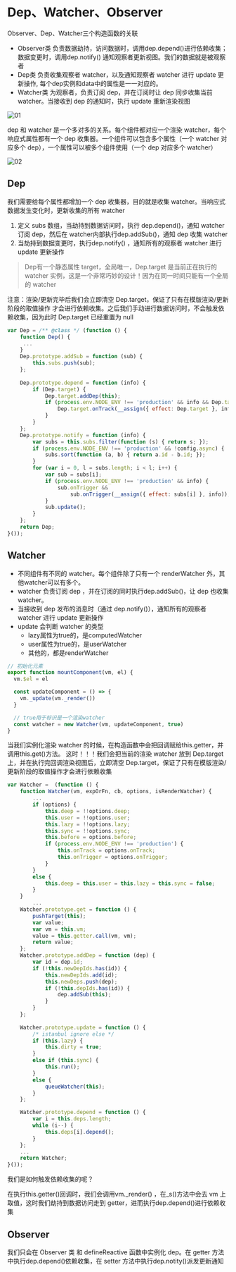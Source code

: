 # Dep、Watcher、Observer
Observer、Dep、Watcher三个构造函数的关联
* Observer类 负责数据劫持，访问数据时，调用dep.depend()进行依赖收集；数据变更时，调用dep.notify() 通知观察者更新视图。我们的数据就是被观察者
* Dep类 负责收集观察者 watcher，以及通知观察者 watcher 进行 update 更新操作, 每个dep实例和data中的属性是一一对应的。
* Watcher类 为观察者，负责订阅 dep，并在订阅时让 dep 同步收集当前 watcher。当接收到 dep 的通知时，执行 update 重新渲染视图

![01](/images/relative01.webp)

dep 和 watcher 是一个多对多的关系。每个组件都对应一个渲染 watcher，每个响应式属性都有一个 dep 收集器。一个组件可以包含多个属性（一个 watcher 对应多个 dep），一个属性可以被多个组件使用（一个 dep 对应多个 watcher）

![02](/images/relative02.webp)

## Dep
我们需要给每个属性都增加一个 dep 收集器，目的就是收集 watcher。当响应式数据发生变化时，更新收集的所有 watcher
1. 定义 subs 数组，当劫持到数据访问时，执行 dep.depend()，通知 watcher 订阅 dep，然后在 watcher内部执行dep.addSub()，通知 dep 收集 watcher
2. 当劫持到数据变更时，执行dep.notify() ，通知所有的观察者 watcher 进行 update 更新操作

> Dep有一个静态属性 target，全局唯一，Dep.target 是当前正在执行的 watcher 实例，这是一个非常巧妙的设计！因为在同一时间只能有一个全局的 watcher

注意：渲染/更新完毕后我们会立即清空 Dep.target，保证了只有在模版渲染/更新阶段的取值操作 才会进行依赖收集。之后我们手动进行数据访问时，不会触发依赖收集，因为此时 Dep.target 已经重置为 null
```js
var Dep = /** @class */ (function () {
    function Dep() {
     ...
    }
    Dep.prototype.addSub = function (sub) {
        this.subs.push(sub);
    };
   
    Dep.prototype.depend = function (info) {
        if (Dep.target) {
            Dep.target.addDep(this);
            if (process.env.NODE_ENV !== 'production' && info && Dep.target.onTrack) {
                Dep.target.onTrack(__assign({ effect: Dep.target }, info));
            }
        }
    };
    Dep.prototype.notify = function (info) {
        var subs = this.subs.filter(function (s) { return s; });
        if (process.env.NODE_ENV !== 'production' && !config.async) {
            subs.sort(function (a, b) { return a.id - b.id; });
        }
        for (var i = 0, l = subs.length; i < l; i++) {
            var sub = subs[i];
            if (process.env.NODE_ENV !== 'production' && info) {
                sub.onTrigger &&
                    sub.onTrigger(__assign({ effect: subs[i] }, info));
            }
            sub.update();
        }
    };
    return Dep;
}());

```
## Watcher
* 不同组件有不同的 watcher。每个组件除了只有一个 renderWatcher 外，其他watcher可以有多个。
* watcher 负责订阅 dep ，并在订阅的同时执行dep.addSub()，让 dep 也收集 watcher。
* 当接收到 dep 发布的消息时（通过 dep.notify()），通知所有的观察者 watcher 进行 update 更新操作
* update 会判断 watcher 的类型
  * lazy属性为true的，是computedWatcher
  * user属性为true的，是userWatcher
  * 其他的，都是renderWatcher

```js
// 初始化元素
export function mountComponent(vm, el) {
  vm.$el = el

  const updateComponent = () => {
    vm._update(vm._render())
  }

  // true用于标识是一个渲染watcher
  const watcher = new Watcher(vm, updateComponent, true)
}
```
当我们实例化渲染 watcher 的时候，在构造函数中会把回调赋给this.getter，并调用this.get()方法。
这时！！！我们会把当前的渲染 watcher 放到 Dep.target 上，并在执行完回调渲染视图后，立即清空 Dep.target，保证了只有在模版渲染/更新阶段的取值操作才会进行依赖收集
```js
var Watcher =  (function () {
    function Watcher(vm, expOrFn, cb, options, isRenderWatcher) {
        ...
        if (options) {
            this.deep = !!options.deep;
            this.user = !!options.user;
            this.lazy = !!options.lazy;
            this.sync = !!options.sync;
            this.before = options.before;
            if (process.env.NODE_ENV !== 'production') {
                this.onTrack = options.onTrack;
                this.onTrigger = options.onTrigger;
            }
        }
        else {
            this.deep = this.user = this.lazy = this.sync = false;
        }
    }
        ...
    Watcher.prototype.get = function () {
        pushTarget(this);
        var value;
        var vm = this.vm;
        value = this.getter.call(vm, vm);
        return value;
    };
    Watcher.prototype.addDep = function (dep) {
        var id = dep.id;
        if (!this.newDepIds.has(id)) {
            this.newDepIds.add(id);
            this.newDeps.push(dep);
            if (!this.depIds.has(id)) {
                dep.addSub(this);
            }
        }
    };
 
    Watcher.prototype.update = function () {
        /* istanbul ignore else */
        if (this.lazy) {
            this.dirty = true;
        }
        else if (this.sync) {
            this.run();
        }
        else {
            queueWatcher(this);
        }
    };

    Watcher.prototype.depend = function () {
        var i = this.deps.length;
        while (i--) {
            this.deps[i].depend();
        }
    };
    ...
    return Watcher;
}());
```

我们是如何触发依赖收集的呢？

在执行this.getter()回调时，我们会调用vm._render() ，在_s()方法中会去 vm 上取值，这时我们劫持到数据访问走到 getter，进而执行dep.depend()进行依赖收集

## Observer
我们只会在 Observer 类 和 defineReactive 函数中实例化 dep。在 getter 方法中执行dep.depend()依赖收集，在 setter 方法中执行dep.notity()派发更新通知


